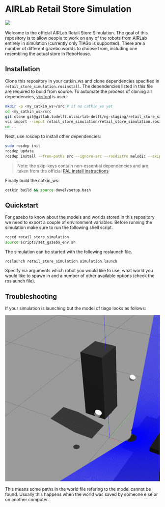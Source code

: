 # AIRLab Retail Store Simulation

<img src="https://img.shields.io/badge/ROS%20version-melodic-blue.svg"/>

Welcome to the official AIRLab Retail Store Simulation. The goal of this repository is to allow people to work on any of the robots from AIRLab entirely in simulation (currently only TIAGo is supported). There are a number of different gazebo worlds to choose from, including one resembling the actual store in RoboHouse.

## Installation

Clone this repository in your catkin_ws and clone dependencies specified in `retail_store_simulation.rosinstall`. The dependencies listed in this file are required to build from source. To automate the process of cloning all dependencies, [vcstool](http://wiki.ros.org/vcstool) is used:

``` bash
mkdir -p <my_catkin_ws>/src # if no catkin_ws yet
cd <my_catkin_ws>/src
git clone git@gitlab.tudelft.nl:airlab-delft/ng-staging/retail_store_simulation.git
vcs import --input retail_store_simulation/retail_store_simulation.rosinstall .
cd ..
```

Next, use rosdep to install other dependencies:
``` bash
sudo rosdep init
rosdep update
rosdep install --from-paths src --ignore-src --rosdistro melodic --skip-keys="opencv2 opencv2-nonfree pal_laser_filters speed_limit_node sensor_to_cloud hokuyo_node libdw-dev python-graphitesend-pip python-statsd pal_filters pal_vo_server pal_usb_utils pal_pcl pal_pcl_points_throttle_and_filter pal_karto pal_local_joint_control camera_calibration_files pal_startup_msgs pal-orbbec-openni2 dummy_actuators_manager pal_local_planner gravity_compensation_controller current_limit_controller dynamic_footprint dynamixel_cpp tf_lookup slam_toolbox joint_impedance_trajectory_controller cartesian_impedance_controller omni_base_description omni_drive_controller"
```
> Note: the skip-keys contain non-essential dependencies and are taken from the official [PAL install instructions](http://wiki.ros.org/Robots/TIAGo%2B%2B/Tutorials/Installation/InstallUbuntuAndROS)

Finally build the catkin_ws:
``` bash
catkin build && source devel/setup.bash
```

## Quickstart

For gazebo to know about the models and worlds stored in this repository we need to export a couple of environment variables. Before running the simulation make sure to run the following shell script.

``` bash
roscd retail_store_simulation
source scripts/set_gazebo_env.sh
```

The simulation can be started with the following roslaunch file.

```
roslaunch retail_store_simulation simulation.launch
```

Specify via arguments which robot you would like to use, what world you would like to spawn in and a number of other available options (check the roslaunch file).

## Troubleshooting

If your simulation is launching but the model of tiago looks as follows:

![](troubleshoot1.png)

This means some paths in the world file refering to the model cannot be found. Usually this happens when the world was saved by someone else or on another computer.
